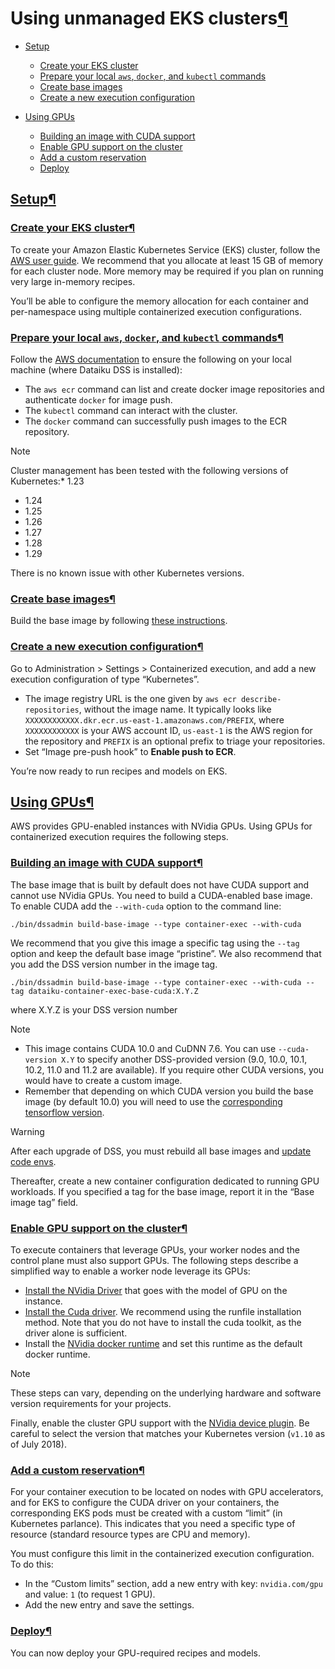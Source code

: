 Using unmanaged EKS clusters[¶](#using-unmanaged-eks-clusters "Permalink to this heading")
==========================================================================================



* [Setup](#setup)


	+ [Create your EKS cluster](#create-your-eks-cluster)
	+ [Prepare your local `aws`, `docker`, and `kubectl` commands](#prepare-your-local-aws-docker-and-kubectl-commands)
	+ [Create base images](#create-base-images)
	+ [Create a new execution configuration](#create-a-new-execution-configuration)
* [Using GPUs](#using-gpus)


	+ [Building an image with CUDA support](#building-an-image-with-cuda-support)
	+ [Enable GPU support on the cluster](#enable-gpu-support-on-the-cluster)
	+ [Add a custom reservation](#add-a-custom-reservation)
	+ [Deploy](#deploy)




[Setup](#id1)[¶](#setup "Permalink to this heading")
----------------------------------------------------



### [Create your EKS cluster](#id2)[¶](#create-your-eks-cluster "Permalink to this heading")


To create your Amazon Elastic Kubernetes Service (EKS) cluster, follow the [AWS user guide](https://docs.aws.amazon.com/eks/latest/userguide/getting-started.html). We recommend that you allocate at least 15 GB of memory for each cluster node. More memory may be required if you plan on running very large in\-memory recipes.


You’ll be able to configure the memory allocation for each container and per\-namespace using multiple containerized execution configurations.




### [Prepare your local `aws`, `docker`, and `kubectl` commands](#id3)[¶](#prepare-your-local-aws-docker-and-kubectl-commands "Permalink to this heading")


Follow the [AWS documentation](https://docs.aws.amazon.com/index.html?nc2=h_ql_doc_do_v) to ensure the following on your local machine (where Dataiku DSS is installed):


* The `aws ecr` command can list and create docker image repositories and authenticate `docker` for image push.
* The `kubectl` command can interact with the cluster.
* The `docker` command can successfully push images to the ECR repository.



Note



Cluster management has been tested with the following versions of Kubernetes:* 1\.23
* 1\.24
* 1\.25
* 1\.26
* 1\.27
* 1\.28
* 1\.29




There is no known issue with other Kubernetes versions.





### [Create base images](#id4)[¶](#create-base-images "Permalink to this heading")


Build the base image by following [these instructions](../setup-k8s.html#k8s-base-image).




### [Create a new execution configuration](#id5)[¶](#create-a-new-execution-configuration "Permalink to this heading")


Go to Administration \> Settings \> Containerized execution, and add a new execution configuration of type “Kubernetes”.


* The image registry URL is the one given by `aws ecr describe-repositories`, without the image name.
It typically looks like `XXXXXXXXXXXX.dkr.ecr.us-east-1.amazonaws.com/PREFIX`, where `XXXXXXXXXXXX`
is your AWS account ID, `us-east-1` is the AWS region for the repository and `PREFIX` is an optional
prefix to triage your repositories.
* Set “Image pre\-push hook” to **Enable push to ECR**.


You’re now ready to run recipes and models on EKS.





[Using GPUs](#id6)[¶](#using-gpus "Permalink to this heading")
--------------------------------------------------------------


AWS provides GPU\-enabled instances with NVidia GPUs. Using GPUs for containerized execution requires the following steps.



### [Building an image with CUDA support](#id7)[¶](#building-an-image-with-cuda-support "Permalink to this heading")


The base image that is built by default does not have CUDA support and cannot use NVidia GPUs.
You need to build a CUDA\-enabled base image. To enable CUDA add the `--with-cuda` option to the command line:



```
./bin/dssadmin build-base-image --type container-exec --with-cuda
```

We recommend that you give this image a specific tag using the `--tag` option and keep the default base image “pristine”. We also recommend that you add the DSS version number in the image tag.



```
./bin/dssadmin build-base-image --type container-exec --with-cuda --tag dataiku-container-exec-base-cuda:X.Y.Z
```

where X.Y.Z is your DSS version number



Note


* This image contains CUDA 10\.0 and CuDNN 7\.6\. You can use `--cuda-version X.Y` to specify another DSS\-provided version (9\.0, 10\.0, 10\.1, 10\.2, 11\.0 and 11\.2 are available).
If you require other CUDA versions, you would have to create a custom image.
* Remember that depending on which CUDA version you build the base image (by default 10\.0\) you will need to use
the [corresponding tensorflow version](https://www.tensorflow.org/install/source#gpu).




Warning


After each upgrade of DSS, you must rebuild all base images and [update code envs](../code-envs.html).



Thereafter, create a new container configuration dedicated to running GPU workloads. If you specified a tag
for the base image, report it in the “Base image tag” field.




### [Enable GPU support on the cluster](#id8)[¶](#enable-gpu-support-on-the-cluster "Permalink to this heading")


To execute containers that leverage GPUs, your worker nodes and the control plane must also support GPUs. The following
steps describe a simplified way to enable a worker node leverage its GPUs:


* [Install the NVidia Driver](https://docs.aws.amazon.com/AWSEC2/latest/UserGuide/install-nvidia-driver.html) that
goes with the model of GPU on the instance.
* [Install the Cuda driver](https://docs.nvidia.com/cuda/cuda-installation-guide-linux/index.html). We
recommend using the runfile installation method. Note that you do not have to install the cuda toolkit, as the driver
alone is sufficient.
* Install the [NVidia docker runtime](https://github.com/NVidia/nvidia-docker) and set this runtime
as the default docker runtime.



Note


These steps can vary, depending on the underlying hardware and software version requirements for your projects.



Finally, enable the cluster GPU support with the [NVidia device plugin](https://github.com/NVidia/k8s-device-plugin). Be
careful to select the version that matches your Kubernetes version (`v1.10` as of July 2018\).




### [Add a custom reservation](#id9)[¶](#add-a-custom-reservation "Permalink to this heading")


For your container execution to be located on nodes with GPU accelerators, and for EKS to configure the CUDA driver on your containers, the corresponding EKS pods must be created with a custom “limit” (in Kubernetes parlance). This indicates that you need a specific type of resource (standard resource types are CPU and memory).


You must configure this limit in the containerized execution configuration. To do this:


* In the “Custom limits” section, add a new entry with key: `nvidia.com/gpu` and value: `1` (to request 1 GPU).
* Add the new entry and save the settings.




### [Deploy](#id10)[¶](#deploy "Permalink to this heading")


You can now deploy your GPU\-required recipes and models.
